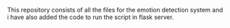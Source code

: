 This repository consists of all the files for the emotion detection system and i have also added the code to run the script in flask server.
